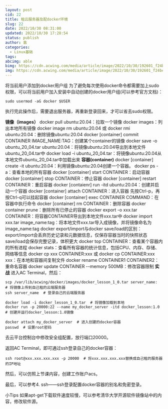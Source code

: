 ```yaml
---
layout: post
cid: 22
title: 租云服务器及配docker环境
slug: 22
date: 2022/10/30 08:31:00
updated: 2022/10/30 17:28:54
status: publish
author: 翕
categories: 
  - Linux基础
tags: 
abcimg: able
bimg: https://cdn.acwing.com/media/article/image/2022/10/30/192601_f24bed5a58-linux.jpg
img: https://cdn.acwing.com/media/article/image/2022/10/30/192601_f24bed5a58-linux.jpg
---
```



将当前用户添加到docker用户组
为了避免每次使用docker命令都需要加上sudo权限，可以将当前用户加入安装中自动创建的docker用户组(可以参考官方文档)：
```
sudo usermod -aG docker $USER
```
执行完此操作后，需要退出服务器，再重新登录回来，才可以省去sudo权限。

**镜像（images）**
docker pull ubuntu:20.04：拉取一个镜像
docker images：列出本地所有镜像
docker image rm ubuntu:20.04 或 docker rmi ubuntu:20.04：删除镜像ubuntu:20.04
docker [container] commit CONTAINER IMAGE_NAME:TAG：创建某个container的镜像
docker save -o ubuntu_20_04.tar ubuntu:20.04：将镜像ubuntu:20.04导出到本地文件ubuntu_20_04.tar中
docker load -i ubuntu_20_04.tar：将镜像ubuntu:20.04从本地文件ubuntu_20_04.tar中加载出来
**容器(container)**
docker [container] create -it ubuntu:20.04：利用镜像ubuntu:20.04创建一个容器。
docker ps -a：查看本地的所有容器
docker [container] start CONTAINER：启动容器
docker [container] stop CONTAINER：停止容器
docker [container] restart CONTAINER：重启容器
docker [contaienr] run -itd ubuntu:20.04：创建并启动一个容器
docker [container] attach CONTAINER：进入容器
先按Ctrl-p，再按Ctrl-q可以挂起容器
docker [container] exec CONTAINER COMMAND：在容器中执行命令
docker [container] rm CONTAINER：删除容器
docker container prune：删除所有已停止的容器
docker export -o xxx.tar CONTAINER：将容器CONTAINER导出到本地文件xxx.tar中
docker import xxx.tar image_name:tag：将本地文件xxx.tar导入成镜像，并将镜像命名为image_name:tag
docker export/import与docker save/load的区别：
export/import会丢弃历史记录和元数据信息，仅保存容器当时的快照状态
save/load会保存完整记录，体积更大
docker top CONTAINER：查看某个容器内的所有进程
docker stats：查看所有容器的统计信息，包括CPU、内存、存储、网络等信息
docker cp xxx CONTAINER:xxx 或 docker cp CONTAINER:xxx xxx：在本地和容器间复制文件
docker rename CONTAINER1 CONTAINER2：重命名容器
docker update CONTAINER --memory 500MB：修改容器限制
**实战**
进入AC Terminal，然后：
```
scp /var/lib/acwing/docker/images/docker_lesson_1_0.tar server_name:  # 将镜像上传到自己租的云端服务器
ssh server_name  # 登录自己的云端服务器

docker load -i docker_lesson_1_0.tar  # 将镜像加载到本地
docker run -p 20000:22 --name my_docker_server -itd docker_lesson:1.0  # 创建并运行docker_lesson:1.0镜像

docker attach my_docker_server  # 进入创建的docker容器
passwd  # 设置root密码
```
去云平台控制台中修改安全组配置，放行端口20000。

返回AC Terminal，即可通过ssh登录自己的docker容器：
```
ssh root@xxx.xxx.xxx.xxx -p 20000  # 将xxx.xxx.xxx.xxx替换成自己租的服务器的IP地址
```
然后，可以仿照上节课内容，创建工作账户acs。

最后，可以参考4. ssh——ssh登录配置docker容器的别名和免密登录。

小Tips
如果apt-get下载软件速度较慢，可以参考清华大学开源软件镜像站中的内容，修改软件源。
